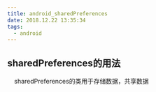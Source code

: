 ```yaml
---
title: android_sharedPreferences
date: 2018.12.22 13:35:34
tags:
  - android
---
```


## sharedPreferences的用法

&nbsp;&nbsp;&nbsp;&nbsp;sharedPreferences的类用于存储数据，共享数据


  